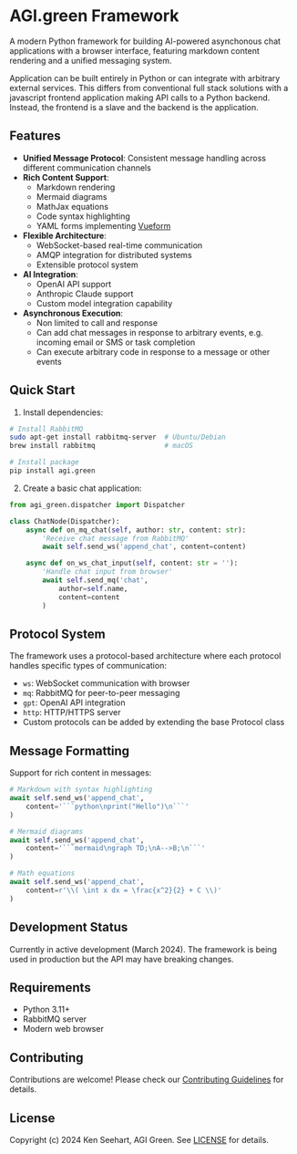 # AGI.green Framework

A modern Python framework for building AI-powered asynchonous chat applications with a browser interface, featuring markdown content rendering and a unified messaging system.

Application can be built entirely in Python or can integrate with arbitrary external services.
This differs from conventional full stack solutions with a javascript frontend application making API calls to a Python backend.
Instead, the frontend is a slave and the backend is the application.

## Features

- **Unified Message Protocol**: Consistent message handling across different communication channels
- **Rich Content Support**: 
  - Markdown rendering
  - Mermaid diagrams
  - MathJax equations
  - Code syntax highlighting
  - YAML forms implementing [Vueform](https://vueform.com/)
- **Flexible Architecture**:
  - WebSocket-based real-time communication
  - AMQP integration for distributed systems
  - Extensible protocol system
- **AI Integration**:
  - OpenAI API support
  - Anthropic Claude support
  - Custom model integration capability
- **Asynchronous Execution**:
  - Non limited to call and response
  - Can add chat messages in response to arbitrary events, e.g. incoming email or SMS or task completion
  - Can execute arbitrary code in response to a message or other events

## Quick Start

1. Install dependencies:
```bash
# Install RabbitMQ
sudo apt-get install rabbitmq-server  # Ubuntu/Debian
brew install rabbitmq                 # macOS

# Install package
pip install agi.green
```

2. Create a basic chat application:
```python
from agi_green.dispatcher import Dispatcher

class ChatNode(Dispatcher):
    async def on_mq_chat(self, author: str, content: str):
        'Receive chat message from RabbitMQ'
        await self.send_ws('append_chat', content=content)

    async def on_ws_chat_input(self, content: str = ''):
        'Handle chat input from browser'
        await self.send_mq('chat', 
            author=self.name,
            content=content
        )
```

## Protocol System

The framework uses a protocol-based architecture where each protocol handles specific types of communication:

- `ws`: WebSocket communication with browser
- `mq`: RabbitMQ for peer-to-peer messaging
- `gpt`: OpenAI API integration
- `http`: HTTP/HTTPS server
- Custom protocols can be added by extending the base Protocol class

## Message Formatting

Support for rich content in messages:
```python
# Markdown with syntax highlighting
await self.send_ws('append_chat',
    content='```python\nprint("Hello")\n```'
)

# Mermaid diagrams
await self.send_ws('append_chat',
    content='```mermaid\ngraph TD;\nA-->B;\n```'
)

# Math equations
await self.send_ws('append_chat',
    content=r'\\( \int x dx = \frac{x^2}{2} + C \\)'
)
```

## Development Status

Currently in active development (March 2024). The framework is being used in production but the API may have breaking changes.

## Requirements

- Python 3.11+
- RabbitMQ server
- Modern web browser

## Contributing

Contributions are welcome! Please check our [Contributing Guidelines](CONTRIBUTING.md) for details.

## License

Copyright (c) 2024 Ken Seehart, AGI Green. See [LICENSE](LICENSE) for details.
